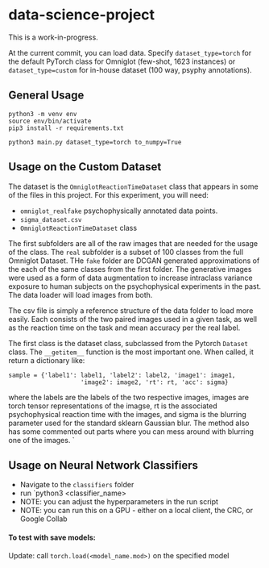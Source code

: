 # data-science-project

This is a work-in-progress. 

At the current commit, you can load data. Specify `dataset_type=torch` for the default PyTorch class
for Omniglot (few-shot, 1623 instances) or `dataset_type=custom` for in-house dataset (100 way, psyphy annotations).

## General Usage
```
python3 -m venv env
source env/bin/activate
pip3 install -r requirements.txt
```

```
python3 main.py dataset_type=torch to_numpy=True
```

## Usage on the Custom Dataset

The dataset is the `OmniglotReactionTimeDataset` class that appears in some of the files in this project. For this experiment, you will need: 

- `omniglot_realfake` psychophysically annotated data points.
- `sigma_dataset.csv`
- `OmniglotReactionTimeDataset` class

The first subfolders are all of the raw images that are needed for the usage of the class. The `real` subfolder is a subset of 100 classes from the full Omniglot Dataset. THe `fake` folder are DCGAN generated approximations of the each of the same classes from the first folder. The generative images were used as a form of data augmentation to increase intraclass variance exposure to human subjects on the psychophysical experiments in the past. The data loader will load images from both. 

The csv file is simply a reference structure of the data folder to load more easily. Each consists of the two paired images used in a given task, as well as the reaction time on the task and mean accuracy per the real label. 

The first class is the dataset class, subclassed from the Pytorch `Dataset` class. The `__getitem__` function is the most important one. When called, it return a dictionary like: 
```       
sample = {'label1': label1, 'label2': label2, 'image1': image1,
                    'image2': image2, 'rt': rt, 'acc': sigma} 
```
where the labels are the labels of the two respective images, images are torch tensor representations of the imagse, rt is the associated psychophysical reaction time with the images, and sigma is the blurring parameter used for the standard sklearn Gaussian blur. The method also has some commented out parts where you can mess around with blurring one of the images.
`
## Usage on Neural Network Classifiers

- Navigate to the `classifiers` folder
- run `python3 <classifier_name> 
- NOTE: you can adjust the hyperparameters in the run script
- NOTE: you can run this on a GPU - either on a local client, the CRC, or Google Collab

#### To test with save models:

Update: call `torch.load(<model_name.mod>)` on the specified model